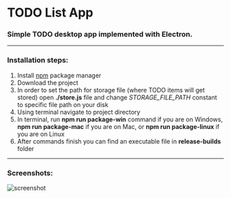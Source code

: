 # TODO List App

### Simple TODO desktop app implemented with Electron.
***

### Installation steps:
1. Install [npm](https://nodejs.org/en/) package manager
2. Download the project
3. In order to set the path for storage file (where TODO items will get stored) open **./store.js** file and change *STORAGE_FILE_PATH* constant to specific file path on your disk 
4. Using terminal navigate to project directory
5. In terminal, run **npm run package-win** command if you are on Windows, **npm run package-mac** if you are on Mac, or **npm run package-linux** if you are on Linux
6. After commands finish you can find an executable file in **release-builds** folder

***

### Screenshots:
![screenshot]()